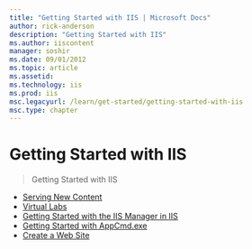 ```yaml
---
title: "Getting Started with IIS | Microsoft Docs"
author: rick-anderson
description: "Getting Started with IIS"
ms.author: iiscontent
manager: soshir
ms.date: 09/01/2012
ms.topic: article
ms.assetid: 
ms.technology: iis
ms.prod: iis
msc.legacyurl: /learn/get-started/getting-started-with-iis
msc.type: chapter
---
```

Getting Started with IIS
====================
> Getting Started with IIS


- [Serving New Content](serving-new-content.md)
- [Virtual Labs](virtual-labs.md)
- [Getting Started with the IIS Manager in IIS](getting-started-with-the-iis-manager-in-iis-7-and-iis-8.md)
- [Getting Started with AppCmd.exe](getting-started-with-appcmdexe.md)
- [Create a Web Site](create-a-web-site.md)